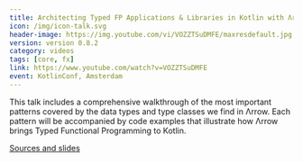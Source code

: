 ```yaml
---
title: Architecting Typed FP Applications & Libraries in Kotlin with Λrrow
icon: /img/icon-talk.svg
header-image: https://img.youtube.com/vi/VOZZTSuDMFE/maxresdefault.jpg
version: version 0.8.2
category: videos
tags: [core, fx]
link: https://www.youtube.com/watch?v=VOZZTSuDMFE
event: KotlinConf, Amsterdam
---
```


This talk includes a comprehensive walkthrough of the most important patterns covered by the data types and type classes we find in Λrrow. Each pattern will be accompanied by code examples that illustrate how Λrrow brings Typed Functional Programming to Kotlin.

[Sources and slides](https://github.com/47deg/arrow-architecture)
